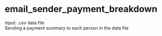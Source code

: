 # email_sender_payment_breakdown
input: <em>.csv</em> data file <br>
Sending a payment summary to each person in the data file
